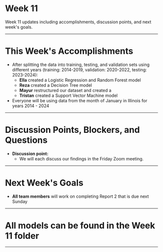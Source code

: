 # Week 11
Week 11 updates including accomplishments, discussion points, and next week's goals.

---

# This Week's Accomplishments

  - After splitting the data into training, testing, and validation sets using different years (training: 2014-2019, validation: 2020-2022, testing: 2023-2024):
    - **Ella** created a Logistic Regression and Random Forest model
    - **Reza** created a Decision Tree model
    - **Mayur** restructured our dataset and created a 
    - **Tristan** created a Support Vector Machine model
  - Everyone will be using data from the month of January in Illinois for years 2014 - 2024

---

# Discussion Points, Blockers, and Questions

  - **Discussion point:**
    - We will each discuss our findings in the Friday Zoom meeting.

---

# Next Week's Goals

  - **All team members** will work on completing Report 2 that is due next Sunday

---
# All models can be found in the Week 11 folder

---
